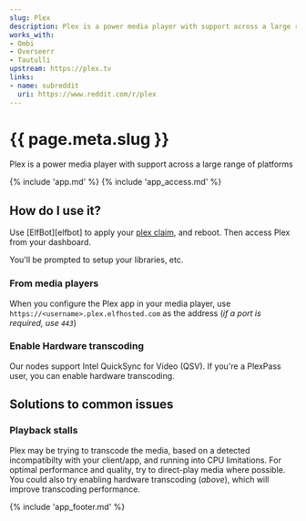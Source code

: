 ```yaml
---
slug: Plex
description: Plex is a power media player with support across a large range of platforms
works_with:
- Ombi
- Overseerr
- Tautulli
upstream: https://plex.tv
links:
- name: subreddit
  uri: https://www.reddit.com/r/plex
---
```


# {{ page.meta.slug }}

Plex is a power media player with support across a large range of platforms

{% include 'app.md' %}
{% include 'app_access.md' %}

## How do I use it?

Use [ElfBot][elfbot] to apply your [plex claim](https://www.plex.tv/claim/), and reboot. Then access Plex from your dashboard.

You'll be prompted to setup your libraries, etc.

### From media players

When you configure the Plex app in your media player, use `https://<username>.plex.elfhosted.com` as the address (*if a port is required, use `443`*)

### Enable Hardware transcoding

Our nodes support Intel QuickSync for Video (QSV). If you're a PlexPass user, you can enable hardware transcoding.

## Solutions to common issues

### Playback stalls

Plex may be trying to transcode the media, based on a detected incompatibilty with your client/app, and running into CPU limitations. For optimal performance and quality, try to direct-play media where possible. You could also try enabling hardware transcoding (*above*), which will improve transcoding performance.

{% include 'app_footer.md' %}